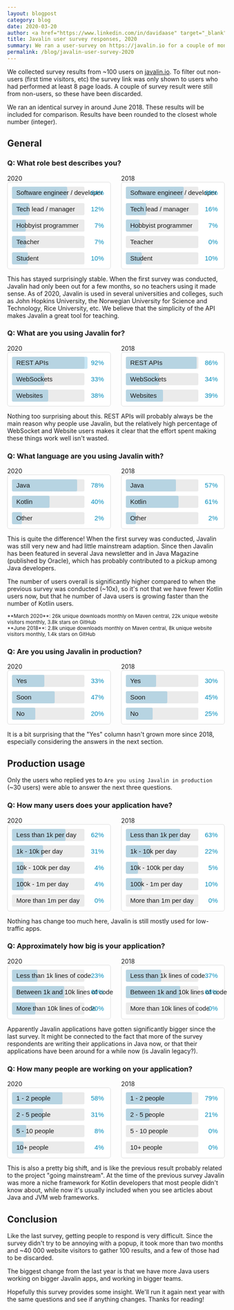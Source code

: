 ```yaml
---
layout: blogpost
category: blog
date: 2020-03-20
author: <a href="https://www.linkedin.com/in/davidaase" target="_blank">David Åse</a>
title: Javalin user survey responses, 2020
summary: We ran a user-survey on https://javalin.io for a couple of months
permalink: /blog/javalin-user-survey-2020
---
```


We collected survey results from ~100 users on [javalin.io](/).
To filter out non-users (first time visitors, etc) the survey link was only shown
to users who had performed at least 8 page loads. A couple of survey result were still from non-users, so these have been discarded.

We ran an identical survey in around June 2018. These results will be included for comparison.
Results have been rounded to the closest whole number (integer).

## General

### Q: What role best describes you?
<div class="chart-flex">
    <div>
        2020
        <div class="bar-chart">
            <div style="width:64%" data-value="64%">Software engineer / developer</div>
            <div style="width:12%" data-value="12%">Tech lead / manager</div>
            <div style="width:7%" data-value="7%">Hobbyist programmer</div>
            <div style="width:7%" data-value="7%">Teacher</div>
            <div style="width:10%" data-value="10%">Student</div>
        </div>
    </div>
    <div>
        2018
        <div class="bar-chart">
            <div style="width:68%" data-value="68%">Software engineer / developer</div>
            <div style="width:16%" data-value="16%">Tech lead / manager</div>
            <div style="width:7%" data-value="7%">Hobbyist programmer</div>
            <div style="width:0%;background:transparent;" data-value="0%">Teacher</div>
            <div style="width:10%" data-value="10%">Student</div>
        </div>
    </div>
</div>

This has stayed surprisingly stable. When the first survey was conducted,
Javalin had only been out for a few months, so no teachers using it made sense.
As of 2020, Javalin is used in several universities and colleges,
such as John Hopkins University, the Norwegian University for Science and Technology, Rice University, etc.
We believe that the simplicity of the API makes Javalin a great tool for teaching.

### Q: What are you using Javalin for?
<div class="chart-flex">
    <div>
        2020
        <div class="bar-chart">
           <div style="width:92%" data-value="92%">REST APIs</div>
           <div style="width:33%" data-value="33%">WebSockets</div>
           <div style="width:38%" data-value="38%">Websites</div>
       </div>
    </div>
    <div>
        2018
        <div class="bar-chart">
            <div style="width:86%" data-value="86%">REST APIs</div>
            <div style="width:34%" data-value="34%">WebSockets</div>
            <div style="width:39%" data-value="39%">Websites</div>
        </div>
    </div>
</div>

Nothing too surprising about this. REST APIs will probably always be the main reason why people use Javalin, but
the relatively high percentage of WebSocket and Website users makes it clear that the effort spent making
these things work well isn't wasted.

### Q: What language are you using Javalin with?
<div class="chart-flex">
    <div>
        2020
        <div class="bar-chart">
            <div style="width:78%" data-value="78%">Java</div>
            <div style="width:40%" data-value="40%">Kotlin</div>
            <div style="width:2%" data-value="2%">Other</div>
        </div>
    </div>
    <div>
        2018
        <div class="bar-chart">
            <div style="width:57%" data-value="57%">Java</div>
            <div style="width:61%" data-value="61%">Kotlin</div>
            <div style="width:2%" data-value="2%">Other</div>
        </div>
    </div>
</div>

This is quite the difference! When the first survey was conducted, Javalin was still very new
and had little mainstream adaption. Since then Javalin has been featured in several Java newsletter
and in Java Magazine (published by Oracle), which has probably contributed to a pickup among Java developers.

The number of users overall is significantly higher compared to when the previous survey was conducted (~10x),
so it's not that we have fewer Kotlin users now, but that he number of Java users is growing faster than the number of Kotlin users.

<small markdown="1">
**March 2020**: 26k unique downloads monthly on Maven central, 22k unique website visitors monthly, 3.8k stars on GitHub<br>
**June 2018**: 2.8k unique downloads monthly on Maven central, 8k unique website visitors monthly, 1.4k stars on GitHub
</small>

### Q: Are you using Javalin in production?
<div class="chart-flex">
    <div>
        2020
        <div class="bar-chart">
            <div style="width:33%" data-value="33%">Yes</div>
            <div style="width:47%" data-value="47%">Soon</div>
            <div style="width:20%" data-value="20%">No</div>
        </div>
    </div>
    <div>
        2018
        <div class="bar-chart">
            <div style="width:30%" data-value="30%">Yes</div>
            <div style="width:45%" data-value="45%">Soon</div>
            <div style="width:25%" data-value="25%">No</div>
        </div>
    </div>
</div>

It is a bit surprising that the "Yes" column hasn't grown more since 2018, especially considering the answers in the next section.

## Production usage
Only the users who replied yes to `Are you using Javalin in production` (~30 users) were able to answer the next three questions.

### Q: How many users does your application have?
<div class="chart-flex">
    <div>
        2020
        <div class="bar-chart">
            <div style="width:62%" data-value="62%">Less than 1k per day</div>
            <div style="width:31%" data-value="31%">1k - 10k per day</div>
            <div style="width:4%" data-value="4%">10k - 100k per day</div>
            <div style="width:4%" data-value="4%">100k - 1m per day</div>
            <div style="width:0%;background:transparent;" data-value="0%">More than 1m per day</div>
        </div>
    </div>
    <div>
        2018
        <div class="bar-chart">
            <div style="width:63%" data-value="63%">Less than 1k per day</div>
            <div style="width:22%" data-value="22%">1k - 10k per day</div>
            <div style="width:5%" data-value="5%">10k - 100k per day</div>
            <div style="width:10%" data-value="10%">100k - 1m per day</div>
            <div style="width:0%;background:transparent;" data-value="0%">More than 1m per day</div>
        </div>
    </div>
</div>

Nothing has change too much here, Javalin is still mostly used for low-traffic apps.

### Q: Approximately how big is your application?
<div class="chart-flex">
    <div>
        2020
        <div class="bar-chart">
            <div style="width:23%" data-value="23%">Less than 1k lines of code</div>
            <div style="width:60%" data-value="60%">Between 1k and 10k lines of code</div>
            <div style="width:20%" data-value="20%">More than 10k lines of code</div>
        </div>
    </div>
    <div>
        2018
        <div class="bar-chart">
            <div style="width:37%" data-value="37%">Less than 1k lines of code</div>
            <div style="width:63%" data-value="63%">Between 1k and 10k lines of code</div>
            <div style="width:0%;background:transparent;" data-value="0%">More than 10k lines of code</div>
        </div>
    </div>
</div>

Apparently Javalin applications have gotten significantly bigger since the last survey. It might be connected to the fact that
more of the survey respondents are writing their applications in Java now, or that their applications have been around for a while now
(is Javalin legacy?).

### Q: How many people are working on your application?
<div class="chart-flex">
    <div>
        2020
        <div class="bar-chart">
            <div style="width:58%" data-value="58%">1 - 2 people</div>
            <div style="width:31%" data-value="31%">2 - 5 people</div>
            <div style="width:8%" data-value="8%">5 - 10 people</div>
            <div style="width:4%" data-value="4%">10+ people</div>
        </div>
    </div>
    <div>
        2018
        <div class="bar-chart">
            <div style="width:79%" data-value="79%">1 - 2 people</div>
            <div style="width:21%" data-value="21%">2 - 5 people</div>
            <div style="width:0%;background:transparent;" data-value="0%">5 - 10 people</div>
            <div style="width:0%;background:transparent;" data-value="0%">10+ people</div>
        </div>
    </div>
</div>

This is also a pretty big shift, and is like the previous result probably related to the project "going mainstream".
At the time of the previous survey Javalin was more a niche framework for Kotlin developers that most people didn't know about,
while now it's usually included when you see articles about Java and JVM web frameworks.

## Conclusion
Like the last survey, getting people to respond is very difficult.
Since the survey didn't try to be annoying with a popup, it took
more than two months and ~40 000 website visitors to gather 100 results,
and a few of those had to be discarded.

The biggest change from the last year is that we have more Java users working on bigger Javalin apps, and working in bigger teams.

Hopefully this survey provides some insight.
We'll run it again next year with the same questions and see if anything changes. Thanks for reading!

<style>
    .chart-flex {
        user-select: none;
        margin-top: 16px;
        display: flex;
        justify-content: space-between;
    }
    .chart-flex > * {
        width: calc(50% - 12px);
    }
    .bar-chart {
        border: 1px solid #ddd;
        border-radius: 5px;
        background: #fff;
        padding: 10px 60px 10px 10px;
        font-family: arial, sans-serif;
        position: relative;
    }

    .bar-chart > div {
        height: 28px;
        line-height: 28px;
        padding: 0 10px;
        background: #c7e6f5;
        font-size: 15px;
        border-radius: 3px;
        white-space: nowrap;
    }

    .bar-chart > div + div {
        margin-top: 10px;
    }

    .bar-chart > div::before {
        content: " ";
        position: absolute;
        width: calc(100% - 70px); /* padding x 60 x 10 */
        background: rgba(0, 0, 0, 0.08);
        height: 28px;
        border-radius: 3px;
        left: 10px;
    }

    .bar-chart > div::after {
        content: attr(data-value);
        position: absolute;
        right: 15px;
        color: #008cbb;
    }
</style>
